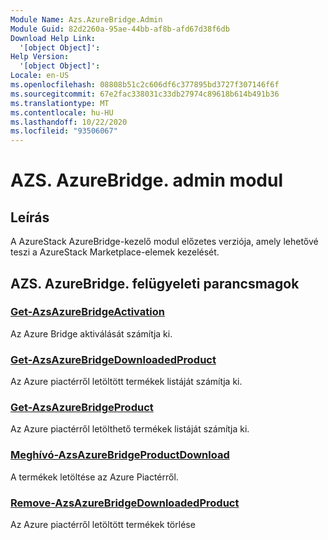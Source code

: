 ```yaml
---
Module Name: Azs.AzureBridge.Admin
Module Guid: 82d2260a-95ae-44bb-af8b-afd67d38f6db
Download Help Link:
  '[object Object]': 
Help Version:
  '[object Object]': 
Locale: en-US
ms.openlocfilehash: 08808b51c2c606df6c377895bd3727f307146f6f
ms.sourcegitcommit: 67e2fac338031c33db27974c89618b614b491b36
ms.translationtype: MT
ms.contentlocale: hu-HU
ms.lasthandoff: 10/22/2020
ms.locfileid: "93506067"
---
```

# AZS. AzureBridge. admin modul
## Leírás
A AzureStack AzureBridge-kezelő modul előzetes verziója, amely lehetővé teszi a AzureStack Marketplace-elemek kezelését.

## AZS. AzureBridge. felügyeleti parancsmagok
### [Get-AzsAzureBridgeActivation](Get-AzsAzureBridgeActivation.md)
Az Azure Bridge aktiválását számítja ki.

### [Get-AzsAzureBridgeDownloadedProduct](Get-AzsAzureBridgeDownloadedProduct.md)
Az Azure piactérről letöltött termékek listáját számítja ki.

### [Get-AzsAzureBridgeProduct](Get-AzsAzureBridgeProduct.md)
Az Azure piactérről letölthető termékek listáját számítja ki.

### [Meghívó-AzsAzureBridgeProductDownload](Invoke-AzsAzureBridgeProductDownload.md)
A termékek letöltése az Azure Piactérről.

### [Remove-AzsAzureBridgeDownloadedProduct](Remove-AzsAzureBridgeDownloadedProduct.md)
Az Azure piactérről letöltött termékek törlése

